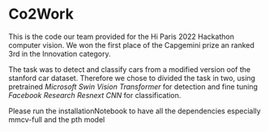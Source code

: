 # Co2Work

This is the code our team provided for the Hi Paris 2022 Hackathon computer vision. We won the first place of the Capgemini prize an ranked 3rd in the Innovation category.

The task was to detect and classify cars from a modified version oof the stanford car dataset. Therefore we chose to divided the task in two, using pretrained *Microsoft Swin Vision Transformer* for detection and fine tuning *Facebook Research Resnext CNN* for classification.

Please run the installationNotebook to have all the dependencies
especially mmcv-full and the pth model
